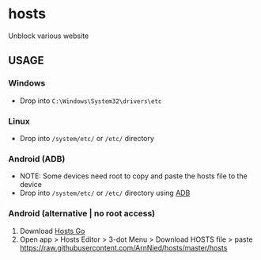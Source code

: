 # hosts
Unblock various website

## USAGE
### Windows
- Drop into `C:\Windows\System32\drivers\etc`

### Linux
- Drop into `/system/etc/` or `/etc/` directory

### Android (ADB)
- NOTE: Some devices need root to copy and paste the hosts file to the device
- Drop into `/system/etc/` or `/etc/` directory using [ADB](https://developer.android.com/studio/releases/platform-tools)

### Android (alternative | no root access)
1. Download [Hosts Go](https://play.google.com/store/apps/details?id=dns.hosts.server.change&hl=en&gl=US)
2. Open app > Hosts Editor > 3-dot Menu > Download HOSTS file > paste https://raw.githubusercontent.com/ArnNied/hosts/master/hosts
